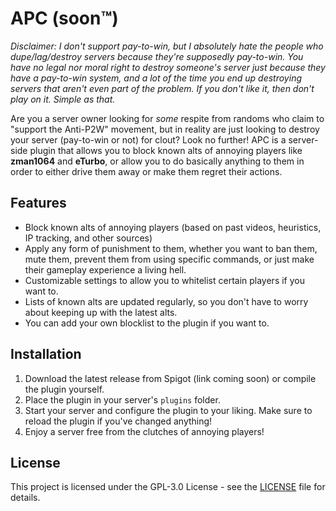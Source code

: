 # APC (soon™️)
*Disclaimer: I don't support pay-to-win, but I absolutely hate the people who dupe/lag/destroy servers because they're 
supposedly pay-to-win. You have no legal nor moral right to destroy someone's server just because they have a pay-to-win 
system, and a lot of the time you end up destroying servers that aren't even part of the problem. If you don't like it,
then don't play on it. Simple as that.*

Are you a server owner looking for *some* respite from randoms who claim to "support the Anti-P2W" movement, but in reality
are just looking to destroy your server (pay-to-win or not) for clout? Look no further! APC is a server-side plugin that allows you to block
known alts of annoying players like **zman1064** and **eTurbo**, or allow you to do basically anything to them in order to either
drive them away or make them regret their actions.

## Features
- Block known alts of annoying players (based on past videos, heuristics, IP tracking, and other sources)
- Apply any form of punishment to them, whether you want to ban them, mute them, prevent them from using specific commands,
  or just make their gameplay experience a living hell.
- Customizable settings to allow you to whitelist certain players if you want to.
- Lists of known alts are updated regularly, so you don't have to worry about keeping up with the latest alts.
- You can add your own blocklist to the plugin if you want to.

## Installation
1. Download the latest release from Spigot (link coming soon) or compile the plugin yourself.
2. Place the plugin in your server's `plugins` folder.
3. Start your server and configure the plugin to your liking. Make sure to reload the plugin if you've changed anything!
4. Enjoy a server free from the clutches of annoying players!

## License
This project is licensed under the GPL-3.0 License - see the [LICENSE](LICENSE) file for details.